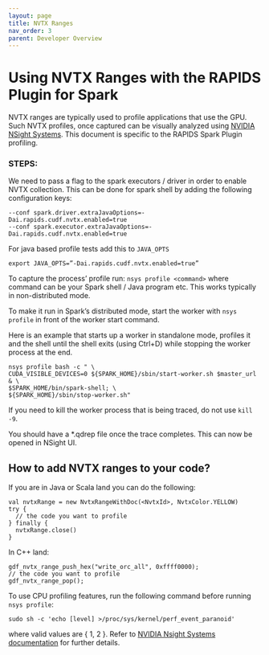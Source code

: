 ```yaml
---
layout: page
title: NVTX Ranges
nav_order: 3
parent: Developer Overview
---
```

# Using NVTX Ranges with the RAPIDS Plugin for Spark
NVTX ranges are typically used to profile applications that use the GPU. Such NVTX profiles,
once captured can be visually analyzed using
[NVIDIA NSight Systems](https://developer.nvidia.com/nsight-systems).
This document is specific to the RAPIDS Spark Plugin profiling.

### STEPS:

We need to pass a flag to the spark executors / driver in order to enable NVTX collection.
This can be done for spark shell by adding the following configuration keys:
```
--conf spark.driver.extraJavaOptions=-Dai.rapids.cudf.nvtx.enabled=true
--conf spark.executor.extraJavaOptions=-Dai.rapids.cudf.nvtx.enabled=true
```
For java based profile tests add this to `JAVA_OPTS`
```
export JAVA_OPTS=”-Dai.rapids.cudf.nvtx.enabled=true”
```
To capture the process’ profile run: `nsys profile <command>` where command can be your Spark shell 
/ Java program etc.  This works typically in non-distributed mode.

To make it run in Spark’s distributed mode, start the worker with `nsys profile` in front of the
worker start command.

Here is an example that starts up a worker in standalone mode, profiles it and the shell
until the shell exits (using Ctrl+D) while stopping the worker process at the end.
```
nsys profile bash -c " \
CUDA_VISIBLE_DEVICES=0 ${SPARK_HOME}/sbin/start-worker.sh $master_url & \
$SPARK_HOME/bin/spark-shell; \
${SPARK_HOME}/sbin/stop-worker.sh"

```
If you need to kill the worker process that is being traced, do not use `kill -9`.

You should have a *.qdrep file once the trace completes. This can now be opened in NSight UI.

## How to add NVTX ranges to your code?

If you are in Java or Scala land you can do the following:

```
val nvtxRange = new NvtxRangeWithDoc(<NvtxId>, NvtxColor.YELLOW)
try {
  // the code you want to profile
} finally {
  nvtxRange.close()
}
```
In C++ land:
```
gdf_nvtx_range_push_hex("write_orc_all", 0xffff0000);
// the code you want to profile
gdf_nvtx_range_pop();
```

To use CPU profiling features, run the following command before running `nsys profile`:
```
sudo sh -c 'echo [level] >/proc/sys/kernel/perf_event_paranoid'
```
where valid values are { 1, 2 }. Refer to
[NVIDIA Nsight Systems documentation](https://docs.nvidia.com/nsight-systems/)
for further details.
